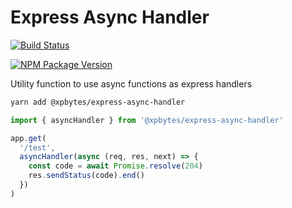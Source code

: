 # Express Async Handler

[![Build Status](https://travis-ci.com/XPBytes/express-async-handler.svg?branch=master)](https://travis-ci.com/XPBytes/express-async-handler)

[![NPM Package Version](https://badge.fury.io/js/@xpbytes%2Fexpress-async-handler.svg)](https://npmjs.org/package/@xpbytes/express-async-handler)

Utility function to use async functions as express handlers

```bash
yarn add @xpbytes/express-async-handler
```

```typescript
import { asyncHandler } from '@xpbytes/express-async-handler'

app.get(
  '/test',
  asyncHandler(async (req, res, next) => {
    const code = await Promise.resolve(204)
    res.sendStatus(code).end()
  })
)
```
